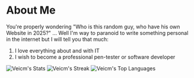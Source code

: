 # About Me

You're properly wondering "Who is this random guy, who have his own Website in 2025?"
... Well I'm way to paranoid to write something personal in the internet but I will tell you that much:
1. I love everything about and with IT
2. I wish to become a professional pen-tester or software developer

![Veicm's Stats](https://github-readme-stats.vercel.app/api?username=Veicm&theme=react&show_icons=true&hide_border=true&count_private=false)
![Veicm's Streak](https://github-readme-streak-stats.herokuapp.com/?user=Veicm&theme=react&hide_border=true)
![Veicm's Top Languages](https://github-readme-stats.vercel.app/api/top-langs/?username=Veicm&theme=react&show_icons=true&hide_border=true&layout=compact)
